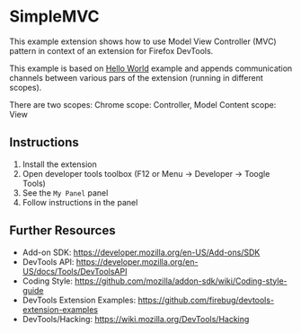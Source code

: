 SimpleMVC
=========
This example extension shows how to use Model View Controller (MVC) pattern
in context of an extension for Firefox DevTools.

This example is based on [Hello World](https://github.com/firebug/devtools-extension-examples/tree/master/HelloWorld)
example and appends communication channels between various pars of the extension
(running in different scopes).

There are two scopes:
Chrome scope: Controller, Model
Content scope: View

Instructions
------------
1. Install the extension
2. Open developer tools toolbox (F12 or Menu -> Developer -> Toogle Tools)
3. See the `My Panel` panel
4. Follow instructions in the panel

Further Resources
-----------------
* Add-on SDK: https://developer.mozilla.org/en-US/Add-ons/SDK
* DevTools API: https://developer.mozilla.org/en-US/docs/Tools/DevToolsAPI
* Coding Style: https://github.com/mozilla/addon-sdk/wiki/Coding-style-guide
* DevTools Extension Examples: https://github.com/firebug/devtools-extension-examples
* DevTools/Hacking: https://wiki.mozilla.org/DevTools/Hacking
